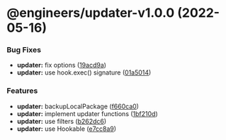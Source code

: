 # @engineers/updater-v1.0.0 (2022-05-16)


### Bug Fixes

* **updater:** fix options ([19acd9a](https://github.com/eng-dibo/dibo/commit/19acd9a8188c11deb88699f99228bdbcbaddcb12))
* **updater:** use hook.exec() signature ([01a5014](https://github.com/eng-dibo/dibo/commit/01a501451e251228ae1aaee9eb3ade3812bb5218))


### Features

* **updater:** backupLocalPackage ([f660ca0](https://github.com/eng-dibo/dibo/commit/f660ca02f79d223d96ee6c6b24c906c672266e66))
* **updater:** implement updater functions ([1bf210d](https://github.com/eng-dibo/dibo/commit/1bf210d1016b4c677aa13817f32965382ee4b87f))
* **updater:** use filters ([b262dc6](https://github.com/eng-dibo/dibo/commit/b262dc630f1af6d8a7749a77ac076b5f0778bd43))
* **updater:** use Hookable ([e7cc8a9](https://github.com/eng-dibo/dibo/commit/e7cc8a91feb7770847e1c5a9c6ffdf77e50a0d0b))
